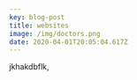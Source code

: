 ```yaml
---
key: blog-post
title: websites
image: /img/doctors.png
date: 2020-04-01T20:05:04.617Z
---
```

jkhakdbflk,
